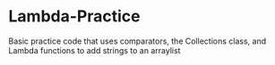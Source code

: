 # Lambda-Practice
Basic practice code that uses comparators, the Collections class, and Lambda functions to add strings to an arraylist
